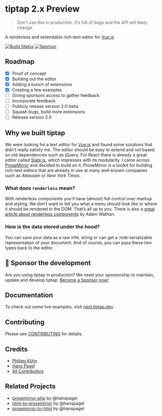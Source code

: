 # tiptap 2.x Preview
> Don’t use this in production. It’s full of bugs and the API will likely change.

A renderless and extendable rich-text editor for [Vue.js](https://github.com/vuejs/vue)

<!-- [![Version](https://img.shields.io/npm/v/tiptap.svg?label=version)](https://www.npmjs.com/package/tiptap)
[![Downloads](https://img.shields.io/npm/dm/tiptap.svg)](https://npmcharts.com/compare/tiptap?minimal=true)
[![License](https://img.shields.io/npm/l/tiptap.svg)](https://www.npmjs.com/package/tiptap)
[![Filesize](https://img.badgesize.io/https://unpkg.com/tiptap/dist/tiptap.min.js?compression=gzip&label=size&colorB=000000)](https://www.npmjs.com/package/tiptap) -->
[![Build Status](https://github.com/ueberdosis/tiptap-next/workflows/build/badge.svg)](https://github.com/ueberdosis/tiptap-next/actions)
[![Sponsor](https://img.shields.io/static/v1?label=Sponsor&message=%E2%9D%A4&logo=GitHub)](https://github.com/sponsors/ueberdosis)

## Roadmap
- [x] Proof of concept
- [x] Building out the editor
- [x] Adding a bunch of extensions
- [x] Creating a few examples
- [ ] Giving sponsors access to gather feedback
- [ ] Incorporate feedback
- [ ] Publicly release version 2.0-beta
- [ ] Squash bugs, build more extensions
- [ ] Release version 2.0

## Why we built tiptap
We were looking for a text editor for [Vue.js](https://github.com/vuejs/vue) and found some solutions that didn’t really satisfy me. The editor should be easy to extend and not based on old dependencies such as jQuery. For React there is already a great editor called [Slate.js](https://github.com/ianstormtaylor/slate), which impresses with its modularity. I came across [ProseMirror](https://github.com/prosemirror) and decided to build on it. ProseMirror is a toolkit for building rich-text editors that are already in use at many well-known companies such as *Atlassian* or *New York Times*.

### What does `renderless` mean?
With renderless components you'll have (almost) full control over markup and styling. We don’t want to tell you what a menu should look like or where it should be rendered in the DOM. That’s all up to you. There is also a [great article about renderless components](https://adamwathan.me/renderless-components-in-vuejs/) by Adam Wathan.

### How is the data stored under the hood?
You can save your data as a raw `HTML` string or can get a `JSON`-serializable representation of your document. And of course, you can pass these two types back to the editor.

## 💖 Sponsor the development
Are you using tiptap in production? We need your sponsorship to maintain, update and develop tiptap. [Become a Sponsor now!](https://github.com/sponsors/ueberdosis)

## Documentation
To check out some live examples, visit [next.tiptap.dev](https://next.tiptap.dev/).

## Contributing
Please see [CONTRIBUTING](CONTRIBUTING.md) for details.

## Credits
- [Philipp Kühn](https://github.com/philippkuehn)
- [Hans Pagel](https://github.com/hanspagel)
- [All Contributors](../../contributors)

## Related Projects
- [prosemirror-php](https://github.com/ueberdosis/prosemirror-php) by @hanspagel
- [html-to-prosemirror](https://github.com/ueberdosis/html-to-prosemirror) by @hanspagel
- [prosemirror-to-html](https://github.com/ueberdosis/prosemirror-to-html) by @hanspagel
